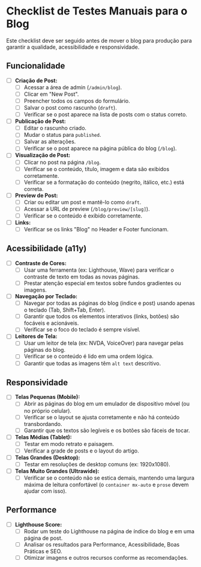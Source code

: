
# Checklist de Testes Manuais para o Blog

Este checklist deve ser seguido antes de mover o blog para produção para garantir a qualidade, acessibilidade e responsividade.

## Funcionalidade

- [ ] **Criação de Post:**
  - [ ] Acessar a área de admin (`/admin/blog`).
  - [ ] Clicar em "New Post".
  - [ ] Preencher todos os campos do formulário.
  - [ ] Salvar o post como rascunho (`draft`).
  - [ ] Verificar se o post aparece na lista de posts com o status correto.
- [ ] **Publicação de Post:**
  - [ ] Editar o rascunho criado.
  - [ ] Mudar o status para `published`.
  - [ ] Salvar as alterações.
  - [ ] Verificar se o post aparece na página pública do blog (`/blog`).
- [ ] **Visualização de Post:**
  - [ ] Clicar no post na página `/blog`.
  - [ ] Verificar se o conteúdo, título, imagem e data são exibidos corretamente.
  - [ ] Verificar se a formatação do conteúdo (negrito, itálico, etc.) está correta.
- [ ] **Preview de Post:**
  - [ ] Criar ou editar um post e mantê-lo como `draft`.
  - [ ] Acessar a URL de preview (`/blog/preview/[slug]`).
  - [ ] Verificar se o conteúdo é exibido corretamente.
- [ ] **Links:**
  - [ ] Verificar se os links "Blog" no Header e Footer funcionam.

## Acessibilidade (a11y)

- [ ] **Contraste de Cores:**
  - [ ] Usar uma ferramenta (ex: Lighthouse, Wave) para verificar o contraste de texto em todas as novas páginas.
  - [ ] Prestar atenção especial em textos sobre fundos gradientes ou imagens.
- [ ] **Navegação por Teclado:**
  - [ ] Navegar por todas as páginas do blog (índice e post) usando apenas o teclado (Tab, Shift+Tab, Enter).
  - [ ] Garantir que todos os elementos interativos (links, botões) são focáveis e acionáveis.
  - [ ] Verificar se o foco do teclado é sempre visível.
- [ ] **Leitores de Tela:**
  - [ ] Usar um leitor de tela (ex: NVDA, VoiceOver) para navegar pelas páginas do blog.
  - [ ] Verificar se o conteúdo é lido em uma ordem lógica.
  - [ ] Garantir que todas as imagens têm `alt text` descritivo.

## Responsividade

- [ ] **Telas Pequenas (Mobile):**
  - [ ] Abrir as páginas do blog em um emulador de dispositivo móvel (ou no próprio celular).
  - [ ] Verificar se o layout se ajusta corretamente e não há conteúdo transbordando.
  - [ ] Garantir que os textos são legíveis e os botões são fáceis de tocar.
- [ ] **Telas Médias (Tablet):**
  - [ ] Testar em modo retrato e paisagem.
  - [ ] Verificar a grade de posts e o layout do artigo.
- [ ] **Telas Grandes (Desktop):**
  - [ ] Testar em resoluções de desktop comuns (ex: 1920x1080).
- [ ] **Telas Muito Grandes (Ultrawide):**
  - [ ] Verificar se o conteúdo não se estica demais, mantendo uma largura máxima de leitura confortável (o `container mx-auto` e `prose` devem ajudar com isso).

## Performance

- [ ] **Lighthouse Score:**
  - [ ] Rodar um teste do Lighthouse na página de índice do blog e em uma página de post.
  - [ ] Analisar os resultados para Performance, Acessibilidade, Boas Práticas e SEO.
  - [ ] Otimizar imagens e outros recursos conforme as recomendações.
